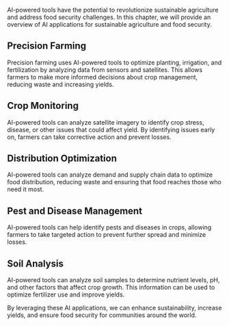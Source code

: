 

AI-powered tools have the potential to revolutionize sustainable agriculture and address food security challenges. In this chapter, we will provide an overview of AI applications for sustainable agriculture and food security.

Precision Farming
-----------------

Precision farming uses AI-powered tools to optimize planting, irrigation, and fertilization by analyzing data from sensors and satellites. This allows farmers to make more informed decisions about crop management, reducing waste and increasing yields.

Crop Monitoring
---------------

AI-powered tools can analyze satellite imagery to identify crop stress, disease, or other issues that could affect yield. By identifying issues early on, farmers can take corrective action and prevent losses.

Distribution Optimization
-------------------------

AI-powered tools can analyze demand and supply chain data to optimize food distribution, reducing waste and ensuring that food reaches those who need it most.

Pest and Disease Management
---------------------------

AI-powered tools can help identify pests and diseases in crops, allowing farmers to take targeted action to prevent further spread and minimize losses.

Soil Analysis
-------------

AI-powered tools can analyze soil samples to determine nutrient levels, pH, and other factors that affect crop growth. This information can be used to optimize fertilizer use and improve yields.

By leveraging these AI applications, we can enhance sustainability, increase yields, and ensure food security for communities around the world.
